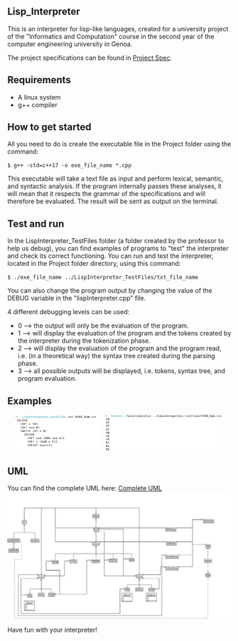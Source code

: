 ## Lisp_Interpreter
This is an interpreter for lisp-like languages, created for a university project of the "Informatics and Computation" course in the second year of the computer engineering university in Genoa.

The project specifications can be found in [Project Spec](./Spec/Project_Spec.pdf).

## Requirements
* A linux system
* g++ compiler

## How to get started
All you need to do is create the executable file in the Project folder using the command:
```console
$ g++ -std=c++17 -o exe_file_name *.cpp
```
This executable will take a text file as input and perform lexical, semantic, and syntactic analysis. If the program internally passes these analyses, it will mean that it respects the grammar of the specifications and will therefore be evaluated.
The result will be sent as output on the terminal.

## Test and run
In the LispInterpreter_TestFiles folder (a folder created by the professor to help us debug), you can find examples of programs to "test" the interpreter and check its correct functioning.
You can run and test the interpreter, located in the Project folder directory, using this command:
```console
$ ./exe_file_name ../LispInterpreter_TestFiles/txt_file_name
```
You can also change the program output by changing the value of the DEBUG variable in the "lispInterpreter.cpp" file.

4 different debugging levels can be used:
* 0 --> the output will only be the evaluation of the program.
* 1 --> will display the evaluation of the program and the tokens created by the interpreter during the tokenization phase.
* 2 --> will display the evaluation of the program and the program read, i.e. (in a theoretical way) the syntax tree created during the parsing phase.
* 3 --> all possible outputs will be displayed, i.e. tokens, syntax tree, and program evaluation.

## Examples
<p align="center">
  <img src="./Spec/Input.png" alt="Input text" style="width: 37%; margin-right: 10px;" />
  <img src="./Spec/Result.png" alt="Output Text" style="width: 53%;" />
</p>

## UML
You can find the complete UML here: [Complete UML](./Spec/Complete_UML.png)
![Only class UML](./Spec/Only_Class_UML.png)

Have fun with your interpreter!
